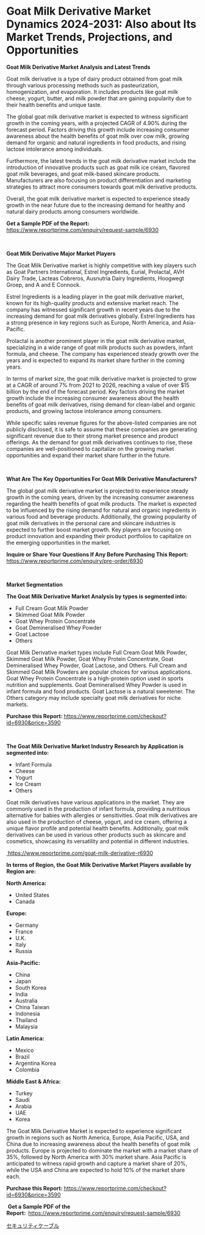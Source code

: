<p><h1>Goat Milk Derivative Market Dynamics 2024-2031: Also about Its Market Trends, Projections, and Opportunities</h1></p><p><strong>Goat Milk Derivative Market Analysis and Latest Trends</strong></p>
<p><p>Goat milk derivative is a type of dairy product obtained from goat milk through various processing methods such as pasteurization, homogenization, and evaporation. It includes products like goat milk cheese, yogurt, butter, and milk powder that are gaining popularity due to their health benefits and unique taste.</p><p>The global goat milk derivative market is expected to witness significant growth in the coming years, with a projected CAGR of 4.90% during the forecast period. Factors driving this growth include increasing consumer awareness about the health benefits of goat milk over cow milk, growing demand for organic and natural ingredients in food products, and rising lactose intolerance among individuals.</p><p>Furthermore, the latest trends in the goat milk derivative market include the introduction of innovative products such as goat milk ice cream, flavored goat milk beverages, and goat milk-based skincare products. Manufacturers are also focusing on product differentiation and marketing strategies to attract more consumers towards goat milk derivative products.</p><p>Overall, the goat milk derivative market is expected to experience steady growth in the near future due to the increasing demand for healthy and natural dairy products among consumers worldwide.</p></p>
<p><strong>Get a Sample PDF of the Report:&nbsp;</strong> <a href="https://www.reportprime.com/enquiry/request-sample/6930">https://www.reportprime.com/enquiry/request-sample/6930</a></p>
<p>&nbsp;</p>
<p><strong>Goat Milk Derivative Major Market Players</strong></p>
<p><p>The Goat Milk Derivative market is highly competitive with key players such as Goat Partners International, Estrel Ingredients, Eurial, Prolactal, AVH Dairy Trade, Lacteas Cobreros, Ausnutria Dairy Ingredients, Hoogwegt Groep, and A and E Connock. </p><p>Estrel Ingredients is a leading player in the goat milk derivative market, known for its high-quality products and extensive market reach. The company has witnessed significant growth in recent years due to the increasing demand for goat milk derivatives globally. Estrel Ingredients has a strong presence in key regions such as Europe, North America, and Asia-Pacific.</p><p>Prolactal is another prominent player in the goat milk derivative market, specializing in a wide range of goat milk products such as powders, infant formula, and cheese. The company has experienced steady growth over the years and is expected to expand its market share further in the coming years.</p><p>In terms of market size, the goat milk derivative market is projected to grow at a CAGR of around 7% from 2021 to 2026, reaching a value of over $15 billion by the end of the forecast period. Key factors driving the market growth include the increasing consumer awareness about the health benefits of goat milk derivatives, rising demand for clean-label and organic products, and growing lactose intolerance among consumers.</p><p>While specific sales revenue figures for the above-listed companies are not publicly disclosed, it is safe to assume that these companies are generating significant revenue due to their strong market presence and product offerings. As the demand for goat milk derivatives continues to rise, these companies are well-positioned to capitalize on the growing market opportunities and expand their market share further in the future.</p></p>
<p>&nbsp;</p>
<p><strong>What Are The Key Opportunities For Goat Milk Derivative Manufacturers?</strong></p>
<p><p>The global goat milk derivative market is projected to experience steady growth in the coming years, driven by the increasing consumer awareness regarding the health benefits of goat milk products. The market is expected to be influenced by the rising demand for natural and organic ingredients in various food and beverage products. Additionally, the growing popularity of goat milk derivatives in the personal care and skincare industries is expected to further boost market growth. Key players are focusing on product innovation and expanding their product portfolios to capitalize on the emerging opportunities in the market.</p></p>
<p><strong>Inquire or Share Your Questions If Any Before Purchasing This Report:</strong> <a href="https://www.reportprime.com/enquiry/pre-order/6930">https://www.reportprime.com/enquiry/pre-order/6930</a></p>
<p>&nbsp;</p>
<p><strong>Market Segmentation</strong></p>
<p><strong>The Goat Milk Derivative Market Analysis by types is segmented into:</strong></p>
<p><ul><li>Full Cream Goat Milk Powder</li><li>Skimmed Goat Milk Powder</li><li>Goat Whey Protein Concentrate</li><li>Goat Demineralised Whey Powder</li><li>Goat Lactose</li><li>Others</li></ul></p>
<p><p>Goat Milk Derivative market types include Full Cream Goat Milk Powder, Skimmed Goat Milk Powder, Goat Whey Protein Concentrate, Goat Demineralised Whey Powder, Goat Lactose, and Others. Full Cream and Skimmed Goat Milk Powders are popular choices for various applications. Goat Whey Protein Concentrate is a high-protein option used in sports nutrition and supplements. Goat Demineralised Whey Powder is used in infant formula and food products. Goat Lactose is a natural sweetener. The Others category may include specialty goat milk derivatives for niche markets.</p></p>
<p><strong>Purchase this Report:&nbsp;</strong><a href="https://www.reportprime.com/checkout?id=6930&price=3590">https://www.reportprime.com/checkout?id=6930&price=3590</a></p>
<p>&nbsp;</p>
<p><strong>The Goat Milk Derivative Market Industry Research by Application is segmented into:</strong></p>
<p><ul><li>Infant Formula</li><li>Cheese</li><li>Yogurt</li><li>Ice Cream</li><li>Others</li></ul></p>
<p><p>Goat milk derivatives have various applications in the market. They are commonly used in the production of infant formula, providing a nutritious alternative for babies with allergies or sensitivities. Goat milk derivatives are also used in the production of cheese, yogurt, and ice cream, offering a unique flavor profile and potential health benefits. Additionally, goat milk derivatives can be used in various other products such as skincare and cosmetics, showcasing its versatility and potential in different industries.</p></p>
<p><a href="https://www.reportprime.com/goat-milk-derivative-r6930">&nbsp;https://www.reportprime.com/goat-milk-derivative-r6930</a></p>
<p><strong>In terms of Region, the Goat Milk Derivative Market Players available by Region are:</strong></p>
<p>
    <p> <strong> North America: </strong>
        <ul>
            <li>United States</li>
            <li>Canada</li>
        </ul>
        </p> 
    <p> <strong> Europe: </strong>
        <ul>
            <li>Germany</li>
            <li>France</li>
            <li>U.K.</li>
            <li>Italy</li>
            <li>Russia</li>
        </ul>
        </p> 
    <p> <strong> Asia-Pacific: </strong>
        <ul>
            <li>China</li>
            <li>Japan</li>
            <li>South Korea</li>
            <li>India</li>
            <li>Australia</li>
            <li>China Taiwan</li>
            <li>Indonesia</li>
            <li>Thailand</li>
            <li>Malaysia</li>
        </ul>
        </p> 
    <p> <strong> Latin America: </strong>
        <ul>
            <li>Mexico</li>
            <li>Brazil</li>
            <li>Argentina Korea</li>
            <li>Colombia</li>
        </ul>
        </p> 
    <p> <strong> Middle East & Africa: </strong>
        <ul>
            <li>Turkey</li>
            <li>Saudi</li>
            <li>Arabia</li>
            <li>UAE</li>
            <li>Korea</li>
        </ul>
    </p>
    </p>
<p><p>The Goat Milk Derivative Market is expected to experience significant growth in regions such as North America, Europe, Asia Pacific, USA, and China due to increasing awareness about the health benefits of goat milk products. Europe is projected to dominate the market with a market share of 35%, followed by North America with 30% market share. Asia Pacific is anticipated to witness rapid growth and capture a market share of 20%, while the USA and China are expected to hold 10% of the market share each.</p></p>
<p><strong>Purchase this Report: </strong><a href="https://www.reportprime.com/checkout?id=6930&price=3590">https://www.reportprime.com/checkout?id=6930&price=3590</a></p>
<p>&nbsp;<strong>Get a Sample PDF of the Report:&nbsp;&nbsp;</strong><a href="https://www.reportprime.com/enquiry/request-sample/6930">https://www.reportprime.com/enquiry/request-sample/6930</a></p>
<p><strong></strong></p>
<p><p><a href="https://medium.com/@queenlitle19361/%E3%82%BB%E3%82%AD%E3%83%A5%E3%83%AA%E3%83%86%E3%82%A3%E3%82%B1%E3%83%BC%E3%83%96%E3%83%AB%E5%B8%82%E5%A0%B4%E3%81%AE%E8%A6%8F%E6%A8%A1%E3%81%AF-%E3%82%B0%E3%83%AD%E3%83%BC%E3%83%90%E3%83%AB%E7%94%A3%E6%A5%AD%E3%81%AB%E3%81%8A%E3%81%91%E3%82%8B%E6%9C%80%E9%81%A9%E3%81%AA%E3%83%9E%E3%83%BC%E3%82%B1%E3%83%86%E3%82%A3%E3%83%B3%E3%82%B0%E3%83%81%E3%83%A3%E3%83%8D%E3%83%AB%E3%82%92%E6%98%8E%E3%82%89%E3%81%8B%E3%81%AB%E3%81%97%E3%81%A6%E3%81%84%E3%81%BE%E3%81%99-128bca3f7bf5">セキュリティケーブル</a></p></p>